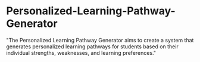 # Personalized-Learning-Pathway-Generator
"The Personalized Learning Pathway Generator aims to create a system that generates personalized learning pathways for students based on their individual strengths, weaknesses, and learning preferences."
